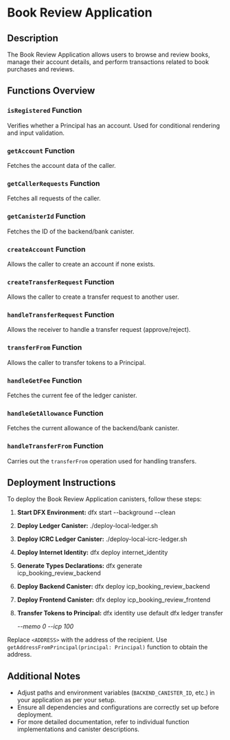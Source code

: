 # Book Review Application

## Description

The Book Review Application allows users to browse and review books, manage their account details, and perform transactions related to book purchases and reviews.

## Functions Overview

### `isRegistered` Function

Verifies whether a Principal has an account. Used for conditional rendering and input validation.

### `getAccount` Function

Fetches the account data of the caller.

### `getCallerRequests` Function

Fetches all requests of the caller.

### `getCanisterId` Function

Fetches the ID of the backend/bank canister.

### `createAccount` Function

Allows the caller to create an account if none exists.

### `createTransferRequest` Function

Allows the caller to create a transfer request to another user.

### `handleTransferRequest` Function

Allows the receiver to handle a transfer request (approve/reject).

### `transferFrom` Function

Allows the caller to transfer tokens to a Principal.

### `handleGetFee` Function

Fetches the current fee of the ledger canister.

### `handleGetAllowance` Function

Fetches the current allowance of the backend/bank canister.

### `handleTransferFrom` Function

Carries out the `transferFrom` operation used for handling transfers.

## Deployment Instructions

To deploy the Book Review Application canisters, follow these steps:

1. **Start DFX Environment:**
dfx start --background --clean


2. **Deploy Ledger Canister:**
./deploy-local-ledger.sh


3. **Deploy ICRC Ledger Canister:**
./deploy-local-icrc-ledger.sh


4. **Deploy Internet Identity:**
dfx deploy internet_identity


5. **Generate Types Declarations:**
dfx generate icp_booking_review_backend


6. **Deploy Backend Canister:**
dfx deploy icp_booking_review_backend


7. **Deploy Frontend Canister:**
dfx deploy icp_booking_review_frontend


7. **Transfer Tokens to Principal:**
dfx identity use default
dfx ledger transfer <ADDRESS> --memo 0 --icp 100

Replace `<ADDRESS>` with the address of the recipient. Use `getAddressFromPrincipal(principal: Principal)` function to obtain the address.

## Additional Notes

- Adjust paths and environment variables (`BACKEND_CANISTER_ID`, etc.) in your application as per your setup.
- Ensure all dependencies and configurations are correctly set up before deployment.
- For more detailed documentation, refer to individual function implementations and canister descriptions.
